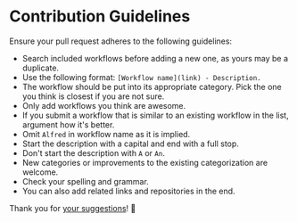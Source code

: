 # Contribution Guidelines
Ensure your pull request adheres to the following guidelines:
- Search included workflows before adding a new one, as yours may be a duplicate.
- Use the following format: `[Workflow name](link) - Description.`
- The workflow should be put into its appropriate category. Pick the one you think is closest if you are not sure.
- Only add workflows you think are awesome.
- If you submit a workflow that is similar to an existing workflow in the list, argument how it's better.
- Omit `Alfred` in workflow name as it is implied.
- Start the description with a capital and end with a full stop.
- Don't start the description with `A` or `An`.
- New categories or improvements to the existing categorization are welcome.
- Check your spelling and grammar.
- You can also add related links and repositories in the end.

Thank you for [your suggestions](../../edit/master/README.md)! 💜
